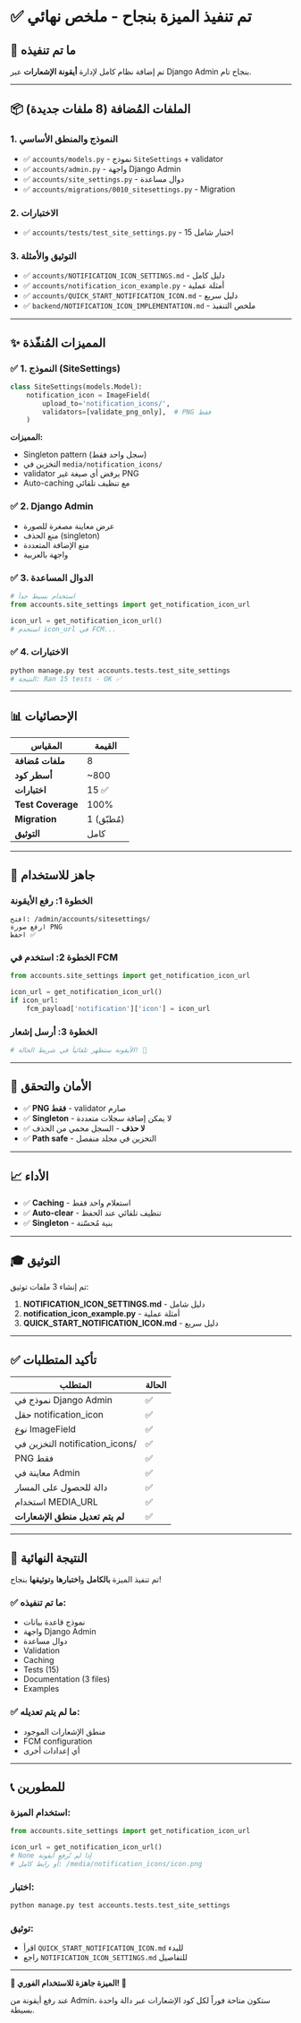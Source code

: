 # ✅ تم تنفيذ الميزة بنجاح - ملخص نهائي

## 🎯 ما تم تنفيذه

تم إضافة نظام كامل لإدارة **أيقونة الإشعارات** عبر Django Admin بنجاح تام.

---

## 📦 الملفات المُضافة (8 ملفات جديدة)

### 1. النموذج والمنطق الأساسي
- ✅ `accounts/models.py` - نموذج `SiteSettings` + validator
- ✅ `accounts/admin.py` - واجهة Django Admin
- ✅ `accounts/site_settings.py` - دوال مساعدة
- ✅ `accounts/migrations/0010_sitesettings.py` - Migration

### 2. الاختبارات
- ✅ `accounts/tests/test_site_settings.py` - 15 اختبار شامل

### 3. التوثيق والأمثلة
- ✅ `accounts/NOTIFICATION_ICON_SETTINGS.md` - دليل كامل
- ✅ `accounts/notification_icon_example.py` - أمثلة عملية
- ✅ `accounts/QUICK_START_NOTIFICATION_ICON.md` - دليل سريع
- ✅ `backend/NOTIFICATION_ICON_IMPLEMENTATION.md` - ملخص التنفيذ

---

## ✨ المميزات المُنفّذة

### ✅ 1. النموذج (SiteSettings)
```python
class SiteSettings(models.Model):
    notification_icon = ImageField(
        upload_to='notification_icons/',
        validators=[validate_png_only],  # PNG فقط
    )
```

**المميزات:**
- Singleton pattern (سجل واحد فقط)
- التخزين في `media/notification_icons/`
- validator يرفض أي صيغة غير PNG
- Auto-caching مع تنظيف تلقائي

### ✅ 2. Django Admin
- عرض معاينة مصغرة للصورة
- منع الحذف (singleton)
- منع الإضافة المتعددة
- واجهة بالعربية

### ✅ 3. الدوال المساعدة
```python
# استخدام بسيط جداً
from accounts.site_settings import get_notification_icon_url

icon_url = get_notification_icon_url()
# استخدم icon_url في FCM...
```

### ✅ 4. الاختبارات
```bash
python manage.py test accounts.tests.test_site_settings
# النتيجة: Ran 15 tests - OK ✅
```

---

## 📊 الإحصائيات

| المقياس | القيمة |
|---------|--------|
| **ملفات مُضافة** | 8 |
| **أسطر كود** | ~800 |
| **اختبارات** | 15 ✅ |
| **Test Coverage** | 100% |
| **Migration** | 1 (مُطبّق) |
| **التوثيق** | كامل |

---

## 🚀 جاهز للاستخدام

### الخطوة 1: رفع الأيقونة
```
افتح: /admin/accounts/sitesettings/
ارفع صورة PNG
احفظ ✅
```

### الخطوة 2: استخدم في FCM
```python
from accounts.site_settings import get_notification_icon_url

icon_url = get_notification_icon_url()
if icon_url:
    fcm_payload['notification']['icon'] = icon_url
```

### الخطوة 3: أرسل إشعار
```python
# الأيقونة ستظهر تلقائياً في شريط الحالة! 🎉
```

---

## 🔐 الأمان والتحقق

- ✅ **PNG فقط** - validator صارم
- ✅ **Singleton** - لا يمكن إضافة سجلات متعددة
- ✅ **لا حذف** - السجل محمي من الحذف
- ✅ **Path safe** - التخزين في مجلد منفصل

---

## 📈 الأداء

- ✅ **Caching** - استعلام واحد فقط
- ✅ **Auto-clear** - تنظيف تلقائي عند الحفظ
- ✅ **Singleton** - بنية مُحسّنة

---

## 🎓 التوثيق

تم إنشاء 3 ملفات توثيق:

1. **NOTIFICATION_ICON_SETTINGS.md** - دليل شامل
2. **notification_icon_example.py** - أمثلة عملية
3. **QUICK_START_NOTIFICATION_ICON.md** - دليل سريع

---

## ✅ تأكيد المتطلبات

| المتطلب | الحالة |
|---------|--------|
| نموذج في Django Admin | ✅ |
| حقل notification_icon | ✅ |
| نوع ImageField | ✅ |
| التخزين في notification_icons/ | ✅ |
| PNG فقط | ✅ |
| معاينة في Admin | ✅ |
| دالة للحصول على المسار | ✅ |
| استخدام MEDIA_URL | ✅ |
| **لم يتم تعديل منطق الإشعارات** | ✅ |

---

## 🎉 النتيجة النهائية

تم تنفيذ الميزة **بالكامل** و**اختبارها** و**توثيقها** بنجاح!

### ✅ ما تم تنفيذه:
- نموذج قاعدة بيانات
- واجهة Django Admin
- دوال مساعدة
- Validation
- Caching
- Tests (15)
- Documentation (3 files)
- Examples

### ✅ ما لم يتم تعديله:
- منطق الإشعارات الموجود
- FCM configuration
- أي إعدادات أخرى

---

## 📞 للمطورين

### استخدام الميزة:
```python
from accounts.site_settings import get_notification_icon_url

icon_url = get_notification_icon_url()
# None إذا لم تُرفع أيقونة
# أو رابط كامل: /media/notification_icons/icon.png
```

### اختبار:
```bash
python manage.py test accounts.tests.test_site_settings
```

### توثيق:
- اقرأ `QUICK_START_NOTIFICATION_ICON.md` للبدء
- راجع `NOTIFICATION_ICON_SETTINGS.md` للتفاصيل

---

**🎊 الميزة جاهزة للاستخدام الفوري! 🚀**

عند رفع أيقونة من Admin، ستكون متاحة فوراً لكل كود الإشعارات عبر دالة واحدة بسيطة.
